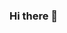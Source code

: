 ### Hi there 👋

<!--
**oencao1041/oencao1041** is a ✨ _special_ ✨ repository because its `README.md` (this file) appears on your GitHub profile.

Here are some ideas to get you started:

- 🔭 I’m currently working on ...
- 🌱 I’m currently learning ...
- 👯 I’m looking to collaborate on ...
- 🤔 I’m looking for help with ...
- 💬 Ask me about ...
- 📫 How to reach me: ...
- 😄 Pronouns: ...
- ⚡ Fun fact: ...
[![Anurag's GitHub stats](https://github-readme-stats.vercel.app/api?username=oencao1041)](https://github.com/oencao1041/github-readme-stats)
<a href="https://blog.naver.com/119dpdltm"><img src="https://img.shields.io/badge/#FF8000?style=flat-square&logo=blogger&logoColor=white&link=https://blog.naver.com/119dpdltm"/></a>&nbsp
